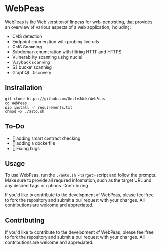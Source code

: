 # WebPeas

WebPeas is the Web verstion of linpeas for web-pentesting, that provides an overview of various aspects of a web application, including:

- CMS detection
- Endpoint enumeration with probing live urls
- CMS Scanning
- Subdomain enumeration with filtring HTTP and HTTPS
- Vulnerability scanning using nuclei
- Wayback scanning
- S3 bucket scanning
- GraphQL Discovery

## Instrallation
```
git clone https://github.com/UncleJ4ck/WebPeas
cd WebPeas
pip install -r requirements.txt
chmod +x ./auto.sh
```

## To-Do
- [] adding smart contract checking
- [] adding a dockerfile
- [] Fixing bugs


## Usage

To use WebPeas, run the ```./auto.sh <target>``` script and follow the prompts. Make sure to provide all required information, such as the target URL and any desired flags or options.
Contributing

If you'd like to contribute to the development of WebPeas, please feel free to fork the repository and submit a pull request with your changes. All contributions are welcome and appreciated.

## Contributing

If you'd like to contribute to the development of WebPeas, please feel free to fork the repository and submit a pull request with your changes. All contributions are welcome and appreciated.
